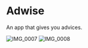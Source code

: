 # Adwise
An app that gives you advices.


![IMG_0007](https://user-images.githubusercontent.com/61358759/147853490-c6732909-974e-4dc7-960b-b1d3de4d14f9.PNG)
![IMG_0008](https://user-images.githubusercontent.com/61358759/147853491-5c5887b9-164c-4bcd-86a3-bf9e67f735ea.PNG)
